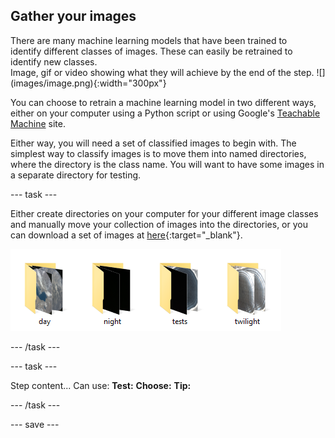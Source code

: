 ## Gather your images

<div style="display: flex; flex-wrap: wrap">
<div style="flex-basis: 200px; flex-grow: 1; margin-right: 15px;">
There are many machine learning models that have been trained to identify different classes of images. These can easily be retrained to identify new classes.
</div>
<div>
Image, gif or video showing what they will achieve by the end of the step. ![](images/image.png){:width="300px"}
</div>
</div>

You can choose to retrain a machine learning model in two different ways, either on your computer using a Python script or using Google's [Teachable Machine](https://teachablemachine.withgoogle.com/) site.

Either way, you will need a set of classified images to begin with. The simplest way to classify images is to move them into named directories, where the directory is the class name. You will want to have some images in a separate directory for testing.

--- task ---

Either create directories on your computer for your different image classes and manually move your collection of images into the directories, or you can download a set of images at [here](https://rpf.io/p/en/image-id-coral-get){:target="_blank"}.

![4 directories labeled day, night, tests and twighlight shown](images/directories.png)

--- /task ---

--- task ---

Step content... 
Can use:
**Test:**
**Choose:**
**Tip:**

--- /task ---

--- save ---